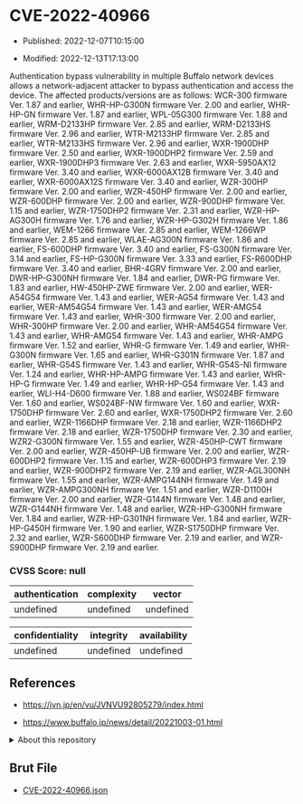 # CVE-2022-40966

- Published: 2022-12-07T10:15:00

- Modified: 2022-12-13T17:13:00

Authentication bypass vulnerability in multiple Buffalo network devices allows a network-adjacent attacker to bypass authentication and access the device. The affected products/versions are as follows: WCR-300 firmware Ver. 1.87 and earlier, WHR-HP-G300N firmware Ver. 2.00 and earlier, WHR-HP-GN firmware Ver. 1.87 and earlier, WPL-05G300 firmware Ver. 1.88 and earlier, WRM-D2133HP firmware Ver. 2.85 and earlier, WRM-D2133HS firmware Ver. 2.96 and earlier, WTR-M2133HP firmware Ver. 2.85 and earlier, WTR-M2133HS firmware Ver. 2.96 and earlier, WXR-1900DHP firmware Ver. 2.50 and earlier, WXR-1900DHP2 firmware Ver. 2.59 and earlier, WXR-1900DHP3 firmware Ver. 2.63 and earlier, WXR-5950AX12 firmware Ver. 3.40 and earlier, WXR-6000AX12B firmware Ver. 3.40 and earlier, WXR-6000AX12S firmware Ver. 3.40 and earlier, WZR-300HP firmware Ver. 2.00 and earlier, WZR-450HP firmware Ver. 2.00 and earlier, WZR-600DHP firmware Ver. 2.00 and earlier, WZR-900DHP firmware Ver. 1.15 and earlier, WZR-1750DHP2 firmware Ver. 2.31 and earlier, WZR-HP-AG300H firmware Ver. 1.76 and earlier, WZR-HP-G302H firmware Ver. 1.86 and earlier, WEM-1266 firmware Ver. 2.85 and earlier, WEM-1266WP firmware Ver. 2.85 and earlier, WLAE-AG300N firmware Ver. 1.86 and earlier, FS-600DHP firmware Ver. 3.40 and earlier, FS-G300N firmware Ver. 3.14 and earlier, FS-HP-G300N firmware Ver. 3.33 and earlier, FS-R600DHP firmware Ver. 3.40 and earlier, BHR-4GRV firmware Ver. 2.00 and earlier, DWR-HP-G300NH firmware Ver. 1.84 and earlier, DWR-PG firmware Ver. 1.83 and earlier, HW-450HP-ZWE firmware Ver. 2.00 and earlier, WER-A54G54 firmware Ver. 1.43 and earlier, WER-AG54 firmware Ver. 1.43 and earlier, WER-AM54G54 firmware Ver. 1.43 and earlier, WER-AMG54 firmware Ver. 1.43 and earlier, WHR-300 firmware Ver. 2.00 and earlier, WHR-300HP firmware Ver. 2.00 and earlier, WHR-AM54G54 firmware Ver. 1.43 and earlier, WHR-AMG54 firmware Ver. 1.43 and earlier, WHR-AMPG firmware Ver. 1.52 and earlier, WHR-G firmware Ver. 1.49 and earlier, WHR-G300N firmware Ver. 1.65 and earlier, WHR-G301N firmware Ver. 1.87 and earlier, WHR-G54S firmware Ver. 1.43 and earlier, WHR-G54S-NI firmware Ver. 1.24 and earlier, WHR-HP-AMPG firmware Ver. 1.43 and earlier, WHR-HP-G firmware Ver. 1.49 and earlier, WHR-HP-G54 firmware Ver. 1.43 and earlier, WLI-H4-D600 firmware Ver. 1.88 and earlier, WS024BF firmware Ver. 1.60 and earlier, WS024BF-NW firmware Ver. 1.60 and earlier, WXR-1750DHP firmware Ver. 2.60 and earlier, WXR-1750DHP2 firmware Ver. 2.60 and earlier, WZR-1166DHP firmware Ver. 2.18 and earlier, WZR-1166DHP2 firmware Ver. 2.18 and earlier, WZR-1750DHP firmware Ver. 2.30 and earlier, WZR2-G300N firmware Ver. 1.55 and earlier, WZR-450HP-CWT firmware Ver. 2.00 and earlier, WZR-450HP-UB firmware Ver. 2.00 and earlier, WZR-600DHP2 firmware Ver. 1.15 and earlier, WZR-600DHP3 firmware Ver. 2.19 and earlier, WZR-900DHP2 firmware Ver. 2.19 and earlier, WZR-AGL300NH firmware Ver. 1.55 and earlier, WZR-AMPG144NH firmware Ver. 1.49 and earlier, WZR-AMPG300NH firmware Ver. 1.51 and earlier, WZR-D1100H firmware Ver. 2.00 and earlier, WZR-G144N firmware Ver. 1.48 and earlier, WZR-G144NH firmware Ver. 1.48 and earlier, WZR-HP-G300NH firmware Ver. 1.84 and earlier, WZR-HP-G301NH firmware Ver. 1.84 and earlier, WZR-HP-G450H firmware Ver. 1.90 and earlier, WZR-S1750DHP firmware Ver. 2.32 and earlier, WZR-S600DHP firmware Ver. 2.19 and earlier, and WZR-S900DHP firmware Ver. 2.19 and earlier.

### CVSS Score: **null**

| authentication | complexity | vector |
| --- | --- | --- |
| undefined | undefined | undefined |

| confidentiality | integrity | availability |
| --- | --- | --- |
| undefined | undefined | undefined |

## References

* https://jvn.jp/en/vu/JVNVU92805279/index.html

* https://www.buffalo.jp/news/detail/20221003-01.html

<details>
<summary>About this repository</summary> 

  This repository is part of the project [Live Hack CVE](https://github.com/Live-Hack-CVE). Main website can be found [www.live-hack.org](https://www.live-hack.org) 
  
  Made by [Sn0wAlice](https://github.com/Sn0wAlice) for the people that care about security and need to have a feed of the latest CVEs. Hope you enjoy it, don't forget to star the repo and follow me on [Twitter](https://twitter.com/Sn0wAlice) and [Github](https://github.com/Sn0wAlice). And that is my [personnal website](https://www.alice-snow.me/)

  - [Home Page](https://github.com/Live-Hack-CVE)
  - [Framework](https://github.com/Live-Hack-CVE/cve-framework)
  - [CVE database](https://github.com/Live-Hack-CVE/full_database)
  - [Changelog](https://github.com/Live-Hack-CVE/Changelog)
</details>

## Brut File

* [CVE-2022-40966.json](https://raw.githubusercontent.com/Live-Hack-CVE/full_database/main/cves/2022/CVE-2022-40966.json)

